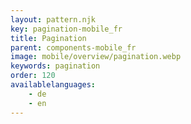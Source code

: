 ```yaml
---
layout: pattern.njk
key: pagination-mobile_fr
title: Pagination
parent: components-mobile_fr
image: mobile/overview/pagination.webp
keywords: pagination
order: 120
availablelanguages: 
    - de
    - en
---
```


